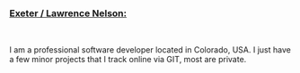 <h3><u>Exeter / Lawrence Nelson:</u></h3>
<br>

I am a professional software developer located in Colorado, USA.  I just have a few minor projects that I track online via GIT, most are private.

